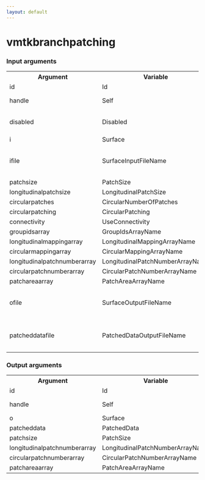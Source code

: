 ```yaml
---
layout: default
---
```

<h1>vmtkbranchpatching</h1>
<h3>Input arguments</h3>
<table class="vmtkscripts">
<tr>
<th>Argument</th><th>Variable</th><th>Type</th><th>Length</th><th>Range</th><th>Default</th><th>Description</th>
</tr>
<tr><td>id</td><td>Id</td><td>str</td><td>1</td><td></td><td>0</td><td>script id</td>
</tr>
<tr><td>handle</td><td>Self</td><td>self</td><td>1</td><td></td><td></td><td>handle to self</td>
</tr>
<tr><td>disabled</td><td>Disabled</td><td>bool</td><td>1</td><td></td><td>0</td><td>disable execution and piping</td>
</tr>
<tr><td>i</td><td>Surface</td><td>vtkPolyData</td><td>1</td><td></td><td></td><td></td>
</tr>
<tr><td>ifile</td><td>SurfaceInputFileName</td><td>str</td><td>1</td><td></td><td></td><td>filename for the default Surface reader</td>
</tr>
<tr><td>patchsize</td><td>PatchSize</td><td>float</td><td>2</td><td>(0.0,)</td><td>[0.0, 0.0]</td><td></td>
</tr>
<tr><td>longitudinalpatchsize</td><td>LongitudinalPatchSize</td><td>float</td><td>1</td><td>(0.0,)</td><td>1.0</td><td></td>
</tr>
<tr><td>circularpatches</td><td>CircularNumberOfPatches</td><td>int</td><td>1</td><td>(0,)</td><td>1</td><td></td>
</tr>
<tr><td>circularpatching</td><td>CircularPatching</td><td>bool</td><td>1</td><td></td><td>1</td><td></td>
</tr>
<tr><td>connectivity</td><td>UseConnectivity</td><td>bool</td><td>1</td><td></td><td>1</td><td></td>
</tr>
<tr><td>groupidsarray</td><td>GroupIdsArrayName</td><td>str</td><td>1</td><td></td><td></td><td></td>
</tr>
<tr><td>longitudinalmappingarray</td><td>LongitudinalMappingArrayName</td><td>str</td><td>1</td><td></td><td></td><td></td>
</tr>
<tr><td>circularmappingarray</td><td>CircularMappingArrayName</td><td>str</td><td>1</td><td></td><td></td><td></td>
</tr>
<tr><td>longitudinalpatchnumberarray</td><td>LongitudinalPatchNumberArrayName</td><td>str</td><td>1</td><td></td><td>Slab</td><td></td>
</tr>
<tr><td>circularpatchnumberarray</td><td>CircularPatchNumberArrayName</td><td>str</td><td>1</td><td></td><td>Sector</td><td></td>
</tr>
<tr><td>patchareaarray</td><td>PatchAreaArrayName</td><td>str</td><td>1</td><td></td><td>PatchArea</td><td></td>
</tr>
<tr><td>ofile</td><td>SurfaceOutputFileName</td><td>str</td><td>1</td><td></td><td></td><td>filename for the default Surface writer</td>
</tr>
<tr><td>patcheddatafile</td><td>PatchedDataOutputFileName</td><td>str</td><td>1</td><td></td><td></td><td>filename for the default PatchedData writer</td>
</tr>
</table><h3>Output arguments</h3>
<table class="vmtkscripts">
<tr>
<th>Argument</th><th>Variable</th><th>Type</th><th>Length</th><th>Range</th><th>Default</th><th>Description</th>
</tr>
<tr><td>id</td><td>Id</td><td>str</td><td>1</td><td></td><td>0</td><td>script id</td>
</tr>
<tr><td>handle</td><td>Self</td><td>self</td><td>1</td><td></td><td></td><td>handle to self</td>
</tr>
<tr><td>o</td><td>Surface</td><td>vtkPolyData</td><td>1</td><td></td><td></td><td></td>
</tr>
<tr><td>patcheddata</td><td>PatchedData</td><td>vtkImageData</td><td>1</td><td></td><td></td><td></td>
</tr>
<tr><td>patchsize</td><td>PatchSize</td><td>float</td><td>2</td><td></td><td>[0.0, 0.0]</td><td></td>
</tr>
<tr><td>longitudinalpatchnumberarray</td><td>LongitudinalPatchNumberArrayName</td><td>str</td><td>1</td><td></td><td>Slab</td><td></td>
</tr>
<tr><td>circularpatchnumberarray</td><td>CircularPatchNumberArrayName</td><td>str</td><td>1</td><td></td><td>Sector</td><td></td>
</tr>
<tr><td>patchareaarray</td><td>PatchAreaArrayName</td><td>str</td><td>1</td><td></td><td>PatchArea</td><td></td>
</tr>
</table>
